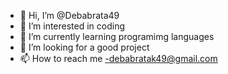 - 👋 Hi, I’m @Debabrata49
- 👀 I’m interested in coding
- 🌱 I’m currently learning programimg languages
- 💞️ I’m looking for a good project
- 📫 How to reach me -debabratak49@gmail.com

<!---
Debabrata49/Debabrata49 is a ✨ special ✨ repository because its `README.md` (this file) appears on your GitHub profile.
You can click the Preview link to take a look at your changes.
--->
